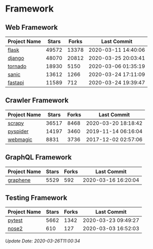 # Framework

## Web Framework

| Project Name | Stars | Forks | Last Commit |
| ------------ | ----- | ----- | ----------- |
| [flask](https://github.com/pallets/flask) | 49572 | 13378 | 2020-03-11 14:40:06 |
| [django](https://github.com/django/django) | 48070 | 20812 | 2020-03-25 20:03:41 |
| [tornado](https://github.com/tornadoweb/tornado) | 18930 | 5150 | 2020-03-06 01:35:19 |
| [sanic](https://github.com/huge-success/sanic) | 13612 | 1266 | 2020-03-24 17:11:09 |
| [fastapi](https://github.com/tiangolo/fastapi) | 11589 | 712 | 2020-03-24 19:39:47 |

## Crawler Framework

| Project Name | Stars | Forks | Last Commit |
| ------------ | ----- | ----- | ----------- |
| [scrapy](https://github.com/scrapy/scrapy) | 36517 | 8468 | 2020-03-20 18:18:42 |
| [pyspider](https://github.com/binux/pyspider) | 14197 | 3460 | 2019-11-14 06:16:04 |
| [webmagic](https://github.com/code4craft/webmagic) | 8831 | 3736 | 2017-12-02 02:57:06 |

## GraphQL Framework

| Project Name | Stars | Forks | Last Commit |
| ------------ | ----- | ----- | ----------- |
| [graphene](https://github.com/graphql-python/graphene) | 5529 | 592 | 2020-03-16 16:20:04 |

## Testing Framework

| Project Name | Stars | Forks | Last Commit |
| ------------ | ----- | ----- | ----------- |
| [pytest](https://github.com/pytest-dev/pytest) | 5662 | 1342 | 2020-03-23 09:49:27 |
| [nose2](https://github.com/nose-devs/nose2) | 610 | 127 | 2020-03-03 16:52:03 |

*Update Date: 2020-03-26T11:00:34*